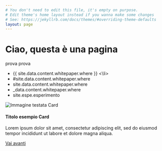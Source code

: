 ```yaml
---
# You don't need to edit this file, it's empty on purpose.
# Edit theme's home layout instead if you wanna make some changes
# See: https://jekyllrb.com/docs/themes/#overriding-theme-defaults
layout: page
---
```


# Ciao, questa è una pagina
prova prova
 <ul> <li>
  {{ site.data.content.whitepaper.where }} 
   <\li>
  <li>
 #site.data.content.whitepaper.where 
  </li>
 
 <li> site.data.content.whitepaper.where
 </li>
 
 <li> _data.content.whitepaper.where
 </li>
 
  <li> site.espe.esperimento 
 </li>
 
  </ul>


<div class="card w-50">
  <img class="card-img-top" src="..." alt="Immagine testata Card">
  <div class="card-body">
    <h4 class="card-title">Titolo esempio Card</h4>
    <p class="card-text">Lorem ipsum dolor sit amet, consectetur adipiscing elit, sed do eiusmod tempor incididunt ut labore et dolore magna aliqua.</p>
    <a href="#" class="btn btn-primary">Vai avanti</a>
  </div>
</div>
